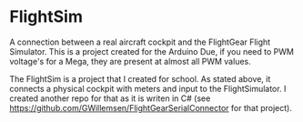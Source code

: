 # FlightSim
A connection between a real aircraft cockpit and the FlightGear Flight Simulator.
This is a project created for the Arduino Due, if you need to PWM voltage's for a Mega, they are present at almost all PWM values.

The FlightSim is a project that I created for school. As stated above, it connects a physical cockpit with meters and input to the FlightSimulator. I created another repo for that as it is writen in C# (see https://github.com/GWillemsen/FlightGearSerialConnector for that project).
